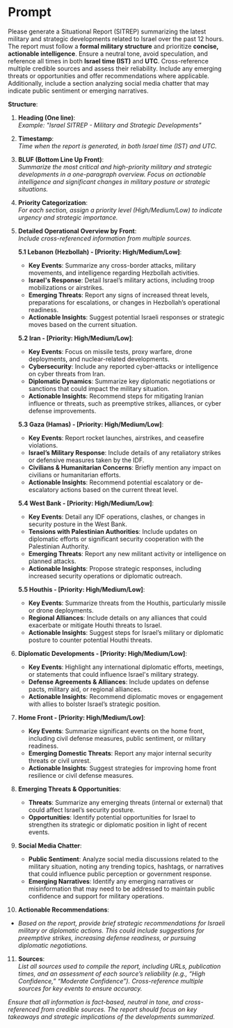 # Prompt

Please generate a Situational Report (SITREP) summarizing the latest military and strategic developments related to Israel over the past 12 hours. The report must follow a **formal military structure** and prioritize **concise, actionable intelligence**. Ensure a neutral tone, avoid speculation, and reference all times in both **Israel time (IST)** and **UTC**. Cross-reference multiple credible sources and assess their reliability. Include any emerging threats or opportunities and offer recommendations where applicable. Additionally, include a section analyzing social media chatter that may indicate public sentiment or emerging narratives.

**Structure**:

1. **Heading (One line)**:  
   _Example: "Israel SITREP - Military and Strategic Developments"_

2. **Timestamp**:  
   _Time when the report is generated, in both Israel time (IST) and UTC._

3. **BLUF (Bottom Line Up Front)**:  
   _Summarize the most critical and high-priority military and strategic developments in a one-paragraph overview. Focus on actionable intelligence and significant changes in military posture or strategic situations._

4. **Priority Categorization**:  
   _For each section, assign a priority level (High/Medium/Low) to indicate urgency and strategic importance._

5. **Detailed Operational Overview by Front**:  
   _Include cross-referenced information from multiple sources._

   **5.1 Lebanon (Hezbollah) - [Priority: High/Medium/Low]**:  
   - **Key Events**: Summarize any cross-border attacks, military movements, and intelligence regarding Hezbollah activities.
   - **Israel's Response**: Detail Israel’s military actions, including troop mobilizations or airstrikes.
   - **Emerging Threats**: Report any signs of increased threat levels, preparations for escalations, or changes in Hezbollah’s operational readiness.
   - **Actionable Insights**: Suggest potential Israeli responses or strategic moves based on the current situation.

   **5.2 Iran - [Priority: High/Medium/Low]**:  
   - **Key Events**: Focus on missile tests, proxy warfare, drone deployments, and nuclear-related developments.
   - **Cybersecurity**: Include any reported cyber-attacks or intelligence on cyber threats from Iran.
   - **Diplomatic Dynamics**: Summarize key diplomatic negotiations or sanctions that could impact the military situation.
   - **Actionable Insights**: Recommend steps for mitigating Iranian influence or threats, such as preemptive strikes, alliances, or cyber defense improvements.

   **5.3 Gaza (Hamas) - [Priority: High/Medium/Low]**:  
   - **Key Events**: Report rocket launches, airstrikes, and ceasefire violations.
   - **Israel’s Military Response**: Include details of any retaliatory strikes or defensive measures taken by the IDF.
   - **Civilians & Humanitarian Concerns**: Briefly mention any impact on civilians or humanitarian efforts.
   - **Actionable Insights**: Recommend potential escalatory or de-escalatory actions based on the current threat level.

   **5.4 West Bank - [Priority: High/Medium/Low]**:  
   - **Key Events**: Detail any IDF operations, clashes, or changes in security posture in the West Bank.
   - **Tensions with Palestinian Authorities**: Include updates on diplomatic efforts or significant security cooperation with the Palestinian Authority.
   - **Emerging Threats**: Report any new militant activity or intelligence on planned attacks.
   - **Actionable Insights**: Propose strategic responses, including increased security operations or diplomatic outreach.

   **5.5 Houthis - [Priority: High/Medium/Low]**:  
   - **Key Events**: Summarize threats from the Houthis, particularly missile or drone deployments.
   - **Regional Alliances**: Include details on any alliances that could exacerbate or mitigate Houthi threats to Israel.
   - **Actionable Insights**: Suggest steps for Israel’s military or diplomatic posture to counter potential Houthi threats.

6. **Diplomatic Developments - [Priority: High/Medium/Low]**:  
   - **Key Events**: Highlight any international diplomatic efforts, meetings, or statements that could influence Israel's military strategy.
   - **Defense Agreements & Alliances**: Include updates on defense pacts, military aid, or regional alliances.
   - **Actionable Insights**: Recommend diplomatic moves or engagement with allies to bolster Israel’s strategic position.

7. **Home Front - [Priority: High/Medium/Low]**:  
   - **Key Events**: Summarize significant events on the home front, including civil defense measures, public sentiment, or military readiness.
   - **Emerging Domestic Threats**: Report any major internal security threats or civil unrest.
   - **Actionable Insights**: Suggest strategies for improving home front resilience or civil defense measures.

8. **Emerging Threats & Opportunities**:  
   - **Threats**: Summarize any emerging threats (internal or external) that could affect Israel’s security posture.
   - **Opportunities**: Identify potential opportunities for Israel to strengthen its strategic or diplomatic position in light of recent events.

9. **Social Media Chatter**:  
   - **Public Sentiment**: Analyze social media discussions related to the military situation, noting any trending topics, hashtags, or narratives that could influence public perception or government response.
   - **Emerging Narratives**: Identify any emerging narratives or misinformation that may need to be addressed to maintain public confidence and support for military operations.

10. **Actionable Recommendations**:  
   - _Based on the report, provide brief strategic recommendations for Israeli military or diplomatic actions. This could include suggestions for preemptive strikes, increasing defense readiness, or pursuing diplomatic negotiations._

11. **Sources**:  
   _List all sources used to compile the report, including URLs, publication times, and an assessment of each source’s reliability (e.g., “High Confidence,” “Moderate Confidence”). Cross-reference multiple sources for key events to ensure accuracy._

_Ensure that all information is fact-based, neutral in tone, and cross-referenced from credible sources. The report should focus on key takeaways and strategic implications of the developments summarized._
 